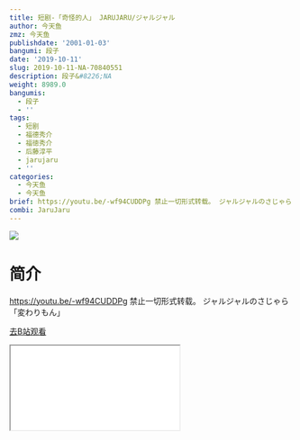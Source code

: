 ```yaml
---
title: 短剧-「奇怪的人」 JARUJARU/ジャルジャル
author: 今天鱼
zmz: 今天鱼
publishdate: '2001-01-03'
bangumi: 段子
date: '2019-10-11'
slug: 2019-10-11-NA-70840551
description: 段子&#8226;NA
weight: 8989.0
bangumis:
  - 段子
  - ''
tags:
  - 短剧
  - 福德秀介
  - 福徳秀介
  - 后藤淳平
  - jarujaru
  - ''
categories:
  - 今天鱼
  - 今天鱼
brief: https://youtu.be/-wf94CUDDPg 禁止一切形式转载。 ジャルジャルのさじゃら「変わりもん」
combi: JaruJaru
---
```

![](https://i.imgur.com/9MikxId.jpg)
# 简介  
https://youtu.be/-wf94CUDDPg
禁止一切形式转载。
ジャルジャルのさじゃら「変わりもん」  

[去B站观看](https://www.bilibili.com/video/av70840551/)
<div class ="resp-container"><iframe class="testiframe" src="//player.bilibili.com/player.html?aid=70840551"", scrolling="no", allowfullscreen="true" > </iframe></div> 
